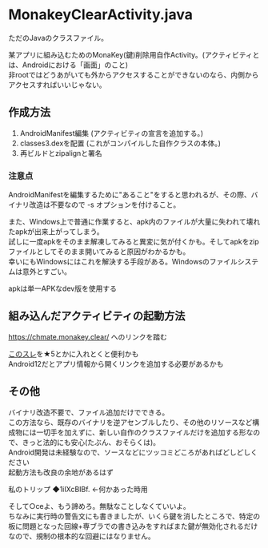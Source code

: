 # MonakeyClearActivity.java
ただのJavaのクラスファイル。

某アプリに組み込むためのMonaKey(鍵)削除用自作Activity。(アクティビティとは、Androidにおける「画面」のこと)  
非rootではどうあがいても外からアクセスすることができないのなら、内側からアクセスすればいいじゃない。

## 作成方法
1. AndroidManifest編集 (アクティビティの宣言を追加する。)
1. classes3.dexを配置 (これがコンパイルした自作クラスの本体。)
1. 再ビルドとzipalignと署名

### 注意点
AndroidManifestを編集するために"あること"をすると思われるが、その際、バイナリ改造は不要なので -s オプションを付けること。

また、Windows上で普通に作業すると、apk内のファイルが大量に失われて壊れたapkが出来上がってしまう。  
試しに一度apkをそのまま解凍してみると異変に気が付くかも。そしてapkをzipファイルとしてそのまま開いてみると原因がわかるかも。  
幸いにもWindowsにはこれを解決する手段がある。Windowsのファイルシステムは意外とすごい。

apkは単一APKなdev版を使用する

## 組み込んだアクティビティの起動方法
https://chmate.monakey.clear/ へのリンクを踏む

[このスレ](https://eagle.5ch.net/test/read.cgi/livejupiter/1655380588/)を★5とかに入れとくと便利かも  
Android12だとアプリ情報から開くリンクを追加する必要があるかも

## その他
バイナリ改造不要で、ファイル追加だけでできる。  
この方法なら、既存のバイナリを逆アセンブルしたり、その他のリソースなど構成物には一切手を加えずに、新しい自作のクラスファイルだけを追加する形なので、きっと法的にも安心(たぶん、おそらくは)。  
Android開発は未経験なので、ソースなどにツッコミどころがあればどしどしください  
起動方法も改良の余地があるはず

私のトリップ ◆1iIXcBIBf. ←何かあった時用

そして○ceよ、もう諦めろ。無駄なことしなくていいよ。  
ちなみに実行時の警告文にも書きましたが、いくら鍵を消したところで、特定の板に問題となった回線+専ブラでの書き込みをすればまた鍵が無効化されるだけなので、規制の根本的な回避にはなりません。
